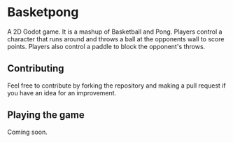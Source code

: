 ﻿# Basketpong
A 2D Godot game. It is a mashup of Basketball and Pong. Players control a character that runs around and throws a ball at the opponents wall to score points. Players also control a paddle to block the opponent's throws. 

## Contributing
Feel free to contribute by forking the repository and making a pull request if you have an idea for an improvement. 

## Playing the game
Coming soon. 
